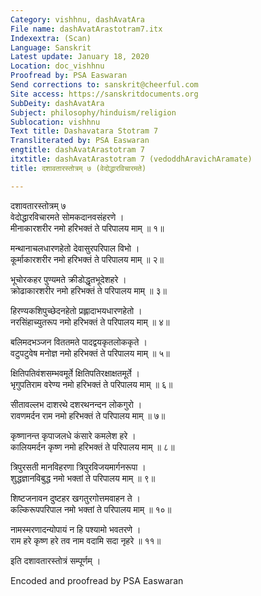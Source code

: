 ```yaml
---
Category: vishhnu, dashAvatAra
File name: dashAvatArastotram7.itx
Indexextra: (Scan)
Language: Sanskrit
Latest update: January 18, 2020
Location: doc_vishhnu
Proofread by: PSA Easwaran
Send corrections to: sanskrit@cheerful.com
Site access: https://sanskritdocuments.org
SubDeity: dashAvatAra
Subject: philosophy/hinduism/religion
Sublocation: vishhnu
Text title: Dashavatara Stotram 7
Transliterated by: PSA Easwaran
engtitle: dashAvatArastotram 7
itxtitle: dashAvatArastotram 7 (vedoddhAravichAramate)
title: दशावतारस्तोत्रम् ७ (वेदोद्धारविचारमते)

---
```

  
 दशावतारस्तोत्रम् ७   
वेदोद्धारविचारमते सोमकदानवसंहरणे ।  
मीनाकारशरीर नमो हरिभक्तं ते परिपालय माम् ॥ १॥  
  
मन्थानाचलधारणहेतो देवासुरपरिपाल विभो ।  
कूर्माकारशरीर नमो हरिभक्तं ते परिपालय माम् ॥ २॥  
  
भूचोरकहर पुण्यमते क्रीडोद्धृतभूदेशहरे ।  
क्रोढाकारशरीर नमो हरिभक्तं ते परिपालय माम् ॥ ३॥  
  
हिरण्यकशिपुच्छेदनहेतो प्रह्लादाभयधारणहेतो ।  
नरसिंहाच्युतरूप नमो हरिभक्तं ते परिपालय माम् ॥ ४॥  
  
बलिमदभञ्जन विततमते पादद्वयकृतलोककृते ।  
वटुपटुवेष मनोज्ञ नमो हरिभक्तं ते परिपालय माम् ॥ ५॥  
  
क्षितिपतिवंशसम्भवमूर्ते क्षितिपतिरक्षाक्षतमूर्ते ।  
भृगुपतिराम वरेण्य नमो हरिभक्तं ते परिपालय माम् ॥ ६॥  
  
सीतावल्लभ दाशरथे दशरथनन्दन लोकगुरो ।  
रावणमर्दन राम नमो हरिभक्तं ते परिपालय माम् ॥ ७॥  
  
कृष्णानन्त कृपाजलधे कंसारे कमलेश हरे ।  
कालियमर्दन कृष्ण नमो हरिभक्तं ते परिपालय माम् ॥ ८॥  
  
त्रिपुरसती मानविहरणा त्रिपुरविजयमार्गनरूपा ।  
शुद्धज्ञानविबुद्ध नमो भक्तां ते परिपालय माम् ॥ ९॥  
  
शिष्टजनावन दुष्टहर खगतुरगोत्तमवाहन ते ।  
कल्किरूपपरिपाल नमो भक्तां ते परिपालय माम् ॥ १०॥  
  
नामस्मरणादन्योपायं न हि पश्यामो भवतरणे ।  
राम हरे कृष्ण हरे तव नाम वदामि सदा नृहरे ॥ ११॥  
  
इति दशावतारस्तोत्रं सम्पूर्णम् ।   
  
Encoded and proofread by PSA Easwaran  
  
